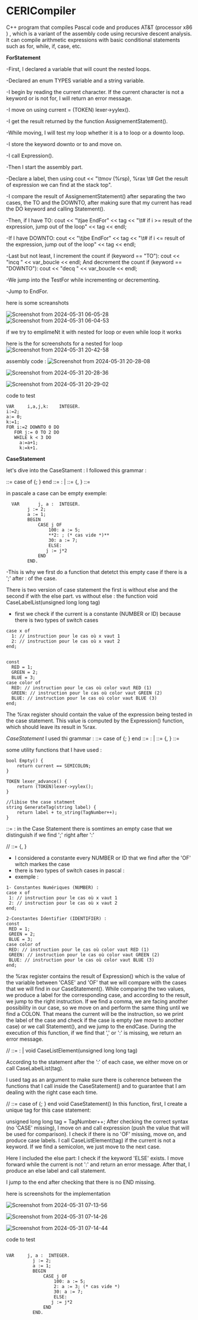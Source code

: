 # CERICompiler
C++ program that compiles Pascal code and produces AT&T (processor x86 ) , which is a variant of the assembly code using recursive descent analysis. It can compile arithmetic expressions with basic conditional statements such as for, while, if, case, etc.

**ForStatement**

-First, I declared a variable that will count the nested loops.

-Declared an enum TYPES variable and a string variable.

-I begin by reading the current character. If the current character is not a keyword or is not for, I will return an error message.

-I move on using current = (TOKEN) lexer->yylex().

-I get the result returned by the function AssignementStatement().

-While moving, I will test my loop whether it is a to loop or a downto loop.

-I store the keyword downto or to and move on.

-I call Expression().

-Then I start the assembly part.

-Declare a label, then using cout << "\tmov (%rsp), %rax \t# Get the result of expression we can find at the stack top".

-I compare the result of AssignementStatement() after separating the two cases, the TO and the DOWNTO, after making sure that my current has read the DO keyword and calling Statement().

-Then, if I have TO:
cout << "\tjae EndFor" << tag << "\t# if i >= result of the expression, jump out of the loop" << tag << endl;

-If I have DOWNTO:
cout << "\tjbe EndFor" << tag << "\t# if i <= result of the expression, jump out of the loop" << tag << endl;

-Last but not least, I increment the count if (keyword == "TO"):
cout << "incq " << var_boucle << endl;
And decrement the count if (keyword == "DOWNTO"):
cout << "decq " << var_boucle << endl;

-We jump into the TestFor while incrementing or decrementing.

-Jump to EndFor.

here is some screanshots 






![Screenshot from 2024-05-31 06-05-28](https://github.com/melissamelissa20032003/CERICompiler/assets/109720240/08fd36f7-c2ef-4504-8c66-1ffa1930e991)
![Screenshot from 2024-05-31 06-04-53](https://github.com/melissamelissa20032003/CERICompiler/assets/109720240/914e72c1-1b31-4196-afeb-c8fded0b3f14)


if we try to emplimeNt it with nested for loop or even while loop it works 

here is the for screenshots for a nested for loop 
![Screenshot from 2024-05-31 20-42-58](https://github.com/melissamelissa20032003/CERICompiler/assets/109720240/8747a68e-7ca7-4975-98fe-17a18a1ae071)

assembly code : 
![Screenshot from 2024-05-31 20-28-08](https://github.com/melissamelissa20032003/CERICompiler/assets/109720240/36082bc6-2b33-440a-88ed-02a7bad8cd51)

![Screenshot from 2024-05-31 20-28-36](https://github.com/melissamelissa20032003/CERICompiler/assets/109720240/381b4f32-e3f8-4c1e-bc99-0db3a08e29ea)

![Screenshot from 2024-05-31 20-29-02](https://github.com/melissamelissa20032003/CERICompiler/assets/109720240/6c9ae887-4c71-445b-bfc9-1f96649bdee0)

code to test 

```
VAR		i,a,j,k:	INTEGER.
i:=2;
a:= 0;
k:=1;
FOR i:=2 DOWNTO 0 DO
   FOR j:= 0 TO 2 DO
   WHILE k < 3 DO
     a:=a+1;
     k:=k+1.
```


__CaseStatement__

let's dive into the CaseStament :
I followed this grammar :

<case statement> ::= case <expression> of <case list element> {; <case list element> } end
<case list element> ::= <case label list> : <statement> | <empty>
<case label list> ::= <constant> {, <constant> }
<empty>::=

in pascale a  case can be empty exemple: 
```
  VAR		j, a :	INTEGER.
        j := 2;
        a := 1;
        BEGIN
            CASE j OF
                100: a := 5;
                **2: ; (* cas vide *)**
                30: a := 7;
                ELSE:
               j := j*2
            END
        END.
```
-This is why we first do a function that detetct this empty case if there is a ';' after : of the case.

There is two version of case statement the first is without else and the second if with the else part.
vs without else :
the function void CaseLabelList(unsigned long long tag)
- first we check if the current is a constante (NUMBER or ID) because there is two types of switch cases
``` 
case x of
  1: // instruction pour le cas où x vaut 1
  2: // instruction pour le cas où x vaut 2
end;


const
  RED = 1;
  GREEN = 2;
  BLUE = 3;
case color of
  RED: // instruction pour le cas où color vaut RED (1)
  GREEN: // instruction pour le cas où color vaut GREEN (2)
  BLUE: // instruction pour le cas où color vaut BLUE (3)
end;

```
The %rax register should contain the value of the expression being tested in the case statement. This value is computed by the Expression() function, which should leave its result in %rax.




*CaseStatement*
I used thi grammar : 
<case statement> ::= case <expression> of <case list element> {; <case list element> } end
<case list element> ::= <case label list> : <statement> | <empty>
<case label list> ::= <constant> {, <constant> }
<empty>::=

some utility functions that I have used :

```
bool Empty() {
    return current == SEMICOLON;
}

TOKEN lexer_advance() {
    return (TOKEN)lexer->yylex();
}

//libise the case statment 
string GenerateTag(string label) {
    return label + to_string(TagNumber++);
}

```
<empty>::= : in the Case Statement there is somtimes an empty case that we distinguish if we find ';' right after ':'

//<case label list> ::= <constant> {, <constant> }
- I considered a constante every NUMBER or ID that we find after the 'OF' witch markes the case
- there is two types of switch cases in pascal :
- exemple :

 ```
1- Constantes Numériques (NUMBER) :
case x of
  1: // instruction pour le cas où x vaut 1
  2: // instruction pour le cas où x vaut 2
end;

2-Constantes Identifier (IDENTIFIER) :
const
  RED = 1;
  GREEN = 2;
  BLUE = 3;
case color of
  RED: // instruction pour le cas où color vaut RED (1)
  GREEN: // instruction pour le cas où color vaut GREEN (2)
  BLUE: // instruction pour le cas où color vaut BLUE (3)
end;
```
the %rax register contains the result of Expression() which is the value of the variable between 'CASE' and 'OF' that we will compare with the cases that we will find in our CaseStatement(). While comparing the two values, we produce a label for the corresponding case, and according to the result, we jump to the right instruction. If we find a comma, we are facing another possibility in our case, so we move on and perform the same thing until we find a COLON. That means the current will be the instruction, so we print the label of the case and check if the case is empty (we move to another case) or we call Statement(), and we jump to the endCase. During the execution of this function, if we find that ',' or ':' is missing, we return an error message.

//<case list element> ::= <case label list> : <statement> | <empty>
void CaseListElement(unsigned long long tag)

According to the statement after the ':' of each case, we either move on or call CaseLabelList(tag).

I used tag as an argument to make sure there is coherence between the functions that I call inside the CaseStatement() and to guarantee that I am dealing with the right case each time.

//<case statement> ::= case <expression> of <case list element> {; <case list element> } end
void CaseStatement()
In this function, first, I create a unique tag for this case statement:

unsigned long long tag = TagNumber++;
After checking the correct syntax (no 'CASE' missing), I move on and call expression (push the value that will be used for comparison). I check if there is no 'OF' missing, move on, and produce case labels. I call CaseListElement(tag) if the current is not a keyword. If we find a semicolon, we just move to the next case.

Here I included the else part:
I check if the keyword 'ELSE' exists. I move forward while the current is not ':' and return an error message. After that, I produce an else label and call statement.

I jump to the end after checking that there is no END missing.



here is screenshots for the implementation 

![Screenshot from 2024-05-31 07-13-56](https://github.com/melissamelissa20032003/CERICompiler/assets/109720240/321f750b-3859-418d-961c-2cb7f8e810e9)

![Screenshot from 2024-05-31 07-14-26](https://github.com/melissamelissa20032003/CERICompiler/assets/109720240/0468cd3a-8cc4-4121-8c1a-c601ab117c7f)

![Screenshot from 2024-05-31 07-14-44](https://github.com/melissamelissa20032003/CERICompiler/assets/109720240/4c858a04-1c65-4b14-8c86-a19ac024901e)


code to test 
```

VAR		j, a :	INTEGER.
          j := 2;
          a := 1;
          BEGIN
              CASE j OF
                  100: a := 5;
                  2: a := 3; (* cas vide *)
                  30: a := 7;
                  ELSE:
                 j := j*2
              END
          END.
```














